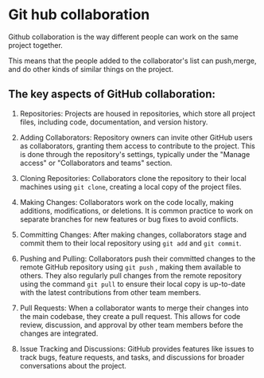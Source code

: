  # Git hub collaboration

 Github collaboration  is the way different people can work on the same project together.

This means that the people added to the collaborator's list can push,merge, and do other kinds of similar things on the project.
 
## The key aspects of GitHub collaboration:

1. Repositories: Projects are housed in repositories, which store all project files, including code, documentation, and version history.

2. Adding Collaborators: Repository owners can invite other GitHub users as collaborators, granting them access to contribute to the project. This is done through the repository's settings, typically under the "Manage access" or "Collaborators and teams" section.

3. Cloning Repositories: Collaborators clone the repository to their local machines using ``` git clone ```, creating a local copy of the project files.

4. Making Changes: Collaborators work on the code locally, making additions, modifications, or deletions. It is common practice to work on separate branches for new features or bug fixes to avoid conflicts.

5. Committing Changes: After making changes, collaborators stage and commit them to their local repository using ``` git add ``` and ``` git commit ```.

6. Pushing and Pulling: Collaborators push their committed changes to the remote GitHub repository using ``` git push ``` , making them available to others. They also regularly pull changes from the remote repository using the command ``` git pull ``` to ensure their local copy is up-to-date with the latest contributions from other team members.

7. Pull Requests: When a collaborator wants to merge their changes into the main codebase, they create a pull request. This allows for code review, discussion, and approval by other team members before the changes are integrated.

8. Issue Tracking and Discussions: GitHub provides features like issues to track bugs, feature requests, and tasks, and discussions for broader conversations about the project.
